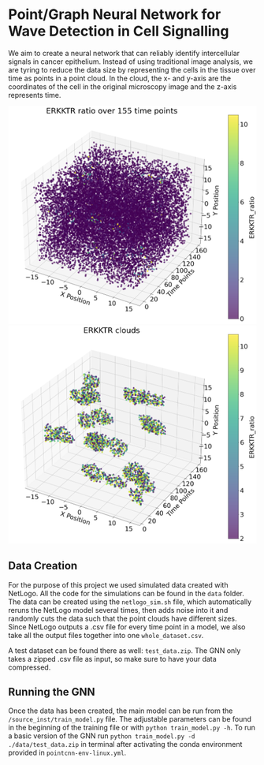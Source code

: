 # Point/Graph Neural Network for Wave Detection in Cell Signalling

We aim to create a neural network that can reliably identify intercellular signals in cancer epithelium. Instead of using traditional image analysis, we are tyring to reduce the data size by representing the cells in the tissue over time as points in a point cloud. In the cloud, the x- and y-axis are the coordinates of the cell in the original microscopy image and the z-axis represents time. 


![Signalling activity of simulated cell collectives](images/erkktr_full.png)
![Signalling acitivity waves of simulated cell collectives](images/erkktr_clouds.png)


## Data Creation
For the purpose of this project we used simulated data created with NetLogo. All the code for the simulations can be found in the `data` folder. The data can be created using the `netlogo_sim.sh` file, which automatically reruns the NetLogo model several times, then adds noise into it and randomly cuts the data such that the point clouds have different sizes. Since NetLogo outputs a .csv file for every time point in a model, we also take all the output files together into one `whole_dataset.csv`. 

A test dataset can be found there as well: `test_data.zip`. The GNN only takes a zipped .csv file as input, so make sure to have your data compressed.


## Running the GNN
Once the data has been created, the main model can be run from the `/source_inst/train_model.py` file. The adjustable parameters can be found in the beginning of the training file or with `python train_model.py -h`.
To run a basic version of the GNN run `python train_model.py -d ./data/test_data.zip` in terminal after activating the conda environment provided in `pointcnn-env-linux.yml`. 
